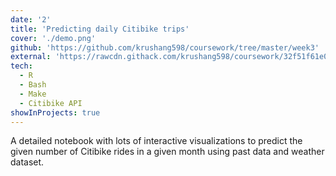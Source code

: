 ```yaml
---
date: '2'
title: 'Predicting daily Citibike trips'
cover: './demo.png'
github: 'https://github.com/krushang598/coursework/tree/master/week3'
external: 'https://rawcdn.githack.com/krushang598/coursework/32f51f61e05cd0abd8d315ae09cc31c5775286f3/week3/test_citibike_predictions.html'
tech:
  - R
  - Bash
  - Make
  - Citibike API
showInProjects: true
---
```


A detailed notebook with lots of interactive visualizations to predict the given number of Citibike rides in a given month using past data and weather dataset.